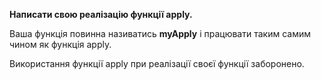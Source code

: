 **Написати свою реалізацію функції apply.**

Ваша функція повинна називатись **myApply** і працювати таким самим чином як функція apply.

Використання функції apply при реалізації своєї функції заборонено.
